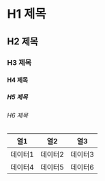 # H1 제목
## H2 제목  
### H3 제목
#### H4 제목
##### H5 제목
###### H6 제목


| 열1 | 열2 | 열3 |
|-----|-----|-----|
| 데이터1 | 데이터2 | 데이터3 |
| 데이터4 | 데이터5 | 데이터6 |
